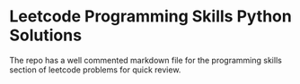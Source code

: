 # Leetcode Programming Skills Python Solutions
The repo has a well commented markdown file for the programming skills section of leetcode problems for quick review.
